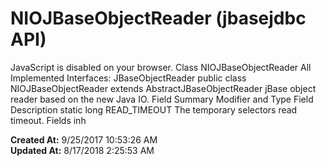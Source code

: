 # NIOJBaseObjectReader (jbasejdbc API)

JavaScript is disabled on your browser. Class NIOJBaseObjectReader All Implemented Interfaces: JBaseObjectReader public class NIOJBaseObjectReader extends AbstractJBaseObjectReader jBase object reader based on the new Java IO. Field Summary Modifier and Type Field  Description static long READ_TIMEOUT The temporary selectors read timeout. Fields inh  

**Created At:** 9/25/2017 10:53:26 AM  
**Updated At:** 8/17/2018 2:25:53 AM  

